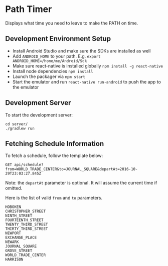 # Path Timer
Displays what time you need to leave to make the PATH on time.

## Development Environment Setup
 - Install Android Studio and make sure the SDKs are installed as well
 - Add `ANDROID_HOME` to your path. E.g. `export ANDROID_HOME=/home/me/Android/Sdk`
 - Make sure react-native is installed globally `npm install -g react-native`
 - Install node dependencies `npm install`
 - Launch the packager via `npm start`
 - Start the emulator and run `react-native run-android` to push the app to the emulator

## Development Server
To start the development server:

```
cd server/
./gradlew run
```

## Fetching Schedule Information
To fetch a schedule, follow the template below:

```
GET api/schedule?from=WORLD_TRADE_CENTER&to=JOURNAL_SQUARE&departAt=2016-10-29T23:03:27.845Z
```

Note: the `departAt` parameter is optional. It will assume the current time if omitted.

Here is the list of valid `from` and `to` parameters.
```
HOBOKEN
CHRISTOPHER_STREET
NINTH_STREET
FOURTEENTH_STREET
TWENTY_THIRD_STREET
THIRTY_THIRD_STREET
NEWPORT
EXCHANGE_PLACE
NEWARK
JOURNAL_SQUARE
GROVE_STREET
WORLD_TRADE_CENTER
HARRISON
```
